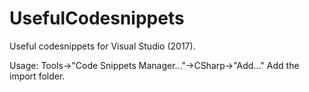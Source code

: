 # UsefulCodesnippets
Useful codesnippets for Visual Studio (2017).

Usage: Tools->"Code Snippets Manager..."->CSharp->"Add..." Add the import folder.
